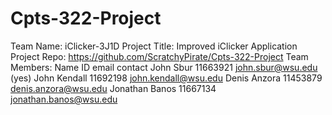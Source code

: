 # Cpts-322-Project

Team Name: iClicker-3J1D
Project Title: Improved iClicker Application
Project Repo: https://github.com/ScratchyPirate/Cpts-322-Project
Team Members:
Name              ID          email                  contact
John Sbur         11663921    john.sbur@wsu.edu      (yes)
John Kendall      11692198    john.kendall@wsu.edu
Denis Anzora      11453879    denis.anzora@wsu.edu
Jonathan Banos    11667134    jonathan.banos@wsu.edu
